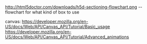 http://html5doctor.com/downloads/h5d-sectioning-flowchart.png  --flowchart for what kind of box to use 


canvas:
https://developer.mozilla.org/en-US/docs/Web/API/Canvas_API/Tutorial/Basic_usage
https://developer.mozilla.org/en-US/docs/Web/API/Canvas_API/Tutorial/Advanced_animations
